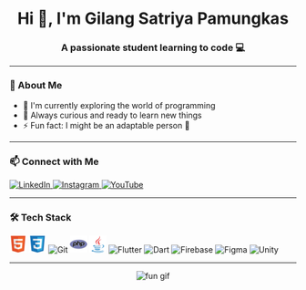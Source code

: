 <h1 align="center">Hi 👋, I'm Gilang Satriya Pamungkas</h1>
<h3 align="center">A passionate student learning to code 💻</h3>

---

### 💬 About Me
- 🌱 I'm currently exploring the world of programming  
- 🧠 Always curious and ready to learn new things  
- ⚡ Fun fact: I might be an adaptable person 🤔

---

### 📫 Connect with Me
<p align="left">
  <a href="https://www.linkedin.com/in/gilang-satriya-p-a138512a0" target="_blank">
    <img src="https://raw.githubusercontent.com/rahuldkjain/github-profile-readme-generator/master/src/images/icons/Social/linked-in-alt.svg" alt="LinkedIn" width="30" />
  </a>
  <a href="https://www.instagram.com/satriya__1/" target="_blank">
    <img src="https://raw.githubusercontent.com/rahuldkjain/github-profile-readme-generator/master/src/images/icons/Social/instagram.svg" alt="Instagram" width="30" />
  </a>
  <a href="https://www.youtube.com/@keishinzz" target="_blank">
    <img src="https://raw.githubusercontent.com/rahuldkjain/github-profile-readme-generator/master/src/images/icons/Social/youtube.svg" alt="YouTube" width="30" />
  </a>
</p>

---

### 🛠️ Tech Stack
<p align="left">
  <img src="https://raw.githubusercontent.com/devicons/devicon/master/icons/html5/html5-original.svg" alt="HTML5" width="30"/>
  <img src="https://raw.githubusercontent.com/devicons/devicon/master/icons/css3/css3-original.svg" alt="CSS3" width="30"/>
  <img src="https://www.vectorlogo.zone/logos/git-scm/git-scm-icon.svg" alt="Git" width="30"/>
  <img src="https://raw.githubusercontent.com/devicons/devicon/master/icons/php/php-original.svg" alt="PHP" width="30"/>
  <img src="https://raw.githubusercontent.com/devicons/devicon/master/icons/java/java-original.svg" alt="Java" width="30"/>
  <img src="https://www.vectorlogo.zone/logos/flutterio/flutterio-icon.svg" alt="Flutter" width="30"/>
  <img src="https://www.vectorlogo.zone/logos/dartlang/dartlang-icon.svg" alt="Dart" width="30"/>
  <img src="https://www.vectorlogo.zone/logos/firebase/firebase-icon.svg" alt="Firebase" width="30"/>
  <img src="https://www.vectorlogo.zone/logos/figma/figma-icon.svg" alt="Figma" width="30"/>
  <img src="https://www.vectorlogo.zone/logos/unity3d/unity3d-icon.svg" alt="Unity" width="30"/>
</p>

---

<p align="center">
  <img src="https://i.pinimg.com/originals/ba/66/5b/ba665b4f6682ed1d68bdfd6357a224ad.gif](https://i.pinimg.com/736x/3e/3d/00/3e3d004a4405934a2db2abaae86e10bd.jpg" width="200" alt="fun gif" />
</p>
